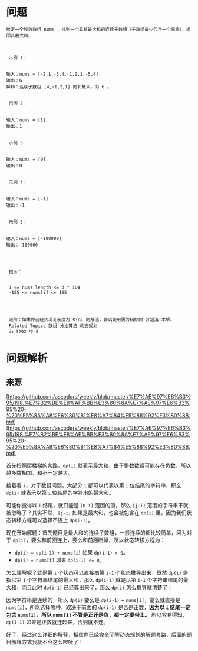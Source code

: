 # 问题
```
给定一个整数数组 nums ，找到一个具有最大和的连续子数组（子数组最少包含一个元素），返回其最大和。 

 

 示例 1： 

 
输入：nums = [-2,1,-3,4,-1,2,1,-5,4]
输出：6
解释：连续子数组 [4,-1,2,1] 的和最大，为 6 。
 

 示例 2： 

 
输入：nums = [1]
输出：1
 

 示例 3： 

 
输入：nums = [0]
输出：0
 

 示例 4： 

 
输入：nums = [-1]
输出：-1
 

 示例 5： 

 
输入：nums = [-100000]
输出：-100000
 

 

 提示： 

 
 1 <= nums.length <= 3 * 104 
 -105 <= nums[i] <= 105 
 

 

 进阶：如果你已经实现复杂度为 O(n) 的解法，尝试使用更为精妙的 分治法 求解。 
 Related Topics 数组 分治算法 动态规划 
 👍 3292 👎 0
```

# 问题解析

## 来源
[https://github.com/ascoders/weekly/blob/master/%E7%AE%97%E6%B3%95/198.%E7%B2%BE%E8%AF%BB%E3%80%8A%E7%AE%97%E6%B3%95%20-%20%E5%8A%A8%E6%80%81%E8%A7%84%E5%88%92%E3%80%8B.md](https://github.com/ascoders/weekly/blob/master/%E7%AE%97%E6%B3%95/198.%E7%B2%BE%E8%AF%BB%E3%80%8A%E7%AE%97%E6%B3%95%20-%20%E5%8A%A8%E6%80%81%E8%A7%84%E5%88%92%E3%80%8B.md)

首先按照爬楼梯的套路，`dp(i)` 就表示最大和，由于整数数组可能存在负数，所以越多数相加，和不一定越大。

接着看 `i`，对于数组问题，大部分 `i` 都可以代表以第 `i` 位结尾的字符串，那么 `dp(i)` 就表示以第 `i` 位结尾的字符串的最大和。

可能你觉得以 `i` 结尾，就只能是 `[0-i]` 范围的值，那么 `[j-i]` 范围的字符串不就被忽略了？其实不然，`[j-i]` 如果是最大和，也会被包含在 `dp(i)` 里，因为我们状态转移方程可以选择不连上 `dp(i-1)`。

现在开始解题：首先题目是最大和的连续子数组，一般连续的都比较简单，因为对于 `dp(i)`，要么和前面连上，要么和前面断掉，所以状态转移方程为：

- `dp(i) = dp(i-1) + nums[i]` 如果 `dp(i-1) > 0`。
- `dp(i) = nums[i]` 如果 `dp(i-1) <= 0`。

怎么理解呢？就是第 `i` 个状态可以直接由第 `i-1` 个状态推导出来，既然 `dp(i)` 是指以第 `i` 个字符串结尾的最大和，那么 `dp(i-1)` 就是以第 `i-1` 个字符串结尾的最大和，而且此时 `dp(i-1)` 已经算出来了，那么 `dp(i)` 怎么推导就清楚了：

因为字符串是连续的，所以 `dp(i)` 要么是 `dp(i-1)` + `nums[i]`，要么就直接是 `nums[i]`，所以选择哪种，取决于前面的 `dp(i-1)` 是否是正数，**因为以 `i` 结尾一定包含 `nums[i]`，所以 `nums[i]` 不管是正还是负，都一定要带上。** 所以容易得知，`dp(i-1)` 如果是正数就连起来，否则就不连。

好了，经过这么详细的解释，相信你已经完全了解动态规划的解题套路，后面的题目解释方式我就不会这么啰嗦了！